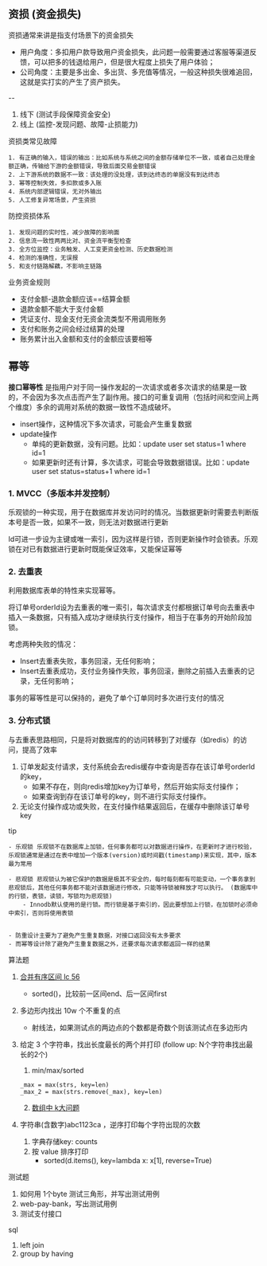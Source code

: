 
## 资损 (资金损失)

资损通常来讲是指支付场景下的资金损失

- 用户角度：多扣用户款导致用户资金损失，此问题一般需要通过客服等渠道反馈，可以把多的钱退给用户，但是很大程度上损失了用户体验；
- 公司角度：主要是多出金、多出货、多充值等情况，一般这种损失很难追回，这就是实打实的产生了资产损失。

--

1. 线下 (测试手段保障资金安全)
2. 线上 (监控-发现问题、故障-止损能力)

资损类常见故障
    
    1. 有正确的输入，错误的输出：比如系统与系统之间的金额存储单位不一致，或者自己处理金额正确，传输给下游的金额错误，导致后面交易金额错误
    2. 上下游系统的数据不一致：该处理的没处理，该到达终态的单据没有到达终态
    3. 幂等控制失效，多扣款或多入账
    4. 系统内部逻辑错误，无对外输出
    5. 人工修复异常场景，产生资损

防控资损体系

    1. 发现问题的实时性，减少故障的影响面
    2. 信息流一致性两两比对、资金流平衡型检查
    3. 全方位监控：业务触发、人工变更资金检测、历史数据检测
    4. 检测的准确性，无误报
    5. 和支付链路解藕，不影响主链路

业务资金规则

* 支付金额-退款金额应该==结算金额
* 退款金额不能大于支付金额
* 凭证支付、现金支付无资金流类型不用调用账务
* 支付和账务之间会经过结算的处理
* 账务累计出入金额和支付的金额应该要相等

## 幂等

__接口幂等性__ 是指用户对于同一操作发起的一次请求或者多次请求的结果是一致的，不会因为多次点击而产生了副作用。接口的可重复调用（包括时间和空间上两个维度）多余的调用对系统的数据一致性不造成破坏。

- insert操作，这种情况下多次请求，可能会产生重复数据
- update操作
    - 单纯的更新数据，没有问题。比如：update user set status=1 where id=1
    - 如果更新时还有计算，多次请求，可能会导致数据错误。比如：update user set status=status+1 where id=1

### 1. MVCC（多版本并发控制）

乐观锁的一种实现，用于在数据库并发访问时的情况。当数据更新时需要去判断版本号是否一致，如果不一致，则无法对数据进行更新

Id可进一步设为主键或唯一索引，因为这样是行锁，否则更新操作时会锁表。乐观锁在对已有数据进行更新时既能保证效率，又能保证幂等

### 2. 去重表

利用数据库表单的特性来实现幂等。

将订单号orderId设为去重表的唯一索引，每次请求支付都根据订单号向去重表中插入一条数据，只有插入成功才继续执行支付操作，相当于在事务的开始阶段加锁。

考虑两种失败的情况：

- Insert去重表失败，事务回滚，无任何影响；
- Insert去重表成功，支付业务操作失败，事务回滚，删除之前插入去重表的记录，无任何影响；

事务的幂等性是可以保持的，避免了单个订单同时多次进行支付的情况

### 3. 分布式锁

与去重表思路相同，只是将对数据库的的访问转移到了对缓存（如redis）的访问，提高了效率

1. 订单发起支付请求，支付系统会去redis缓存中查询是否存在该订单号orderId的key，
    - 如果不存在，则向redis增加key为订单号，然后开始实际支付操作；
    - 如果查询到存在该订单号的key，则不进行实际支付操作。
2. 无论支付操作成功或失败，在支付操作结果返回后，在缓存中删除该订单号key



tip

    - 乐观锁 乐观锁不在数据库上加锁，任何事务都可以对数据进行操作，在更新时才进行校验，乐观锁通常是通过在表中增加一个版本(version)或时间戳(timestamp)来实现，其中，版本最为常用

    - 悲观锁 悲观锁认为被它保护的数据是极其不安全的，每时每刻都有可能变动，一个事务拿到悲观锁后，其他任何事务都不能对该数据进行修改，只能等待锁被释放才可以执行。 (数据库中的行锁，表锁，读锁，写锁均为悲观锁)
        - Innodb默认使用的是行锁。而行锁是基于索引的，因此要想加上行锁，在加锁时必须命中索引，否则将使用表锁


    - 防重设计主要为了避免产生重复数据，对接口返回没有太多要求
    - 而幂等设计除了避免产生重复数据之外，还要求每次请求都返回一样的结果




算法题

1. [合并有序区间 lc 56](https://leetcode-cn.com/problems/merge-intervals/)
    * sorted()，比较前一区间end、后一区间first

2. 多边形内找出 10w 个不重复的点
    * 射线法，如果测试点的两边点的个数都是奇数个则该测试点在多边形内

3. 给定 3 个字符串，找出长度最长的两个并打印 (follow up: N个字符串找出最长的2个)
    1. min/max/sorted
    ```python3
    _max = max(strs, key=len)
    _max_2 = max(strs.remove(_max), key=len)
    ```
    2. [数组中 k大问题](https://leetcode-cn.com/problems/kth-largest-element-in-an-array/)
 
4. 字符串(含数字)abc1123ca ，逆序打印每个字符出现的次数
    1. 字典存储key: counts
    2. 按 value 排序打印
        - sorted(d.items(), key=lambda x: x[1], reverse=True)

测试题

1. 如何用 1个byte 测试三角形，并写出测试用例
2. web-pay-bank，写出测试用例
3. 测试支付接口

sql

1. left join
2. group by having

